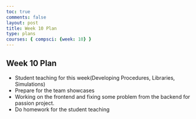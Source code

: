 ```yaml
---
toc: true
comments: false
layout: post
title: Week 10 Plan 
type: plans
courses: { compsci: {week: 10} }
---
```


## Week 10 Plan
- Student teaching for this week(Developing Procedures, Libraries, Simulations)
- Prepare for the team showcases
- Working on the frontend and fixing some problem from the backend for passion project.
- Do homework for the student teaching